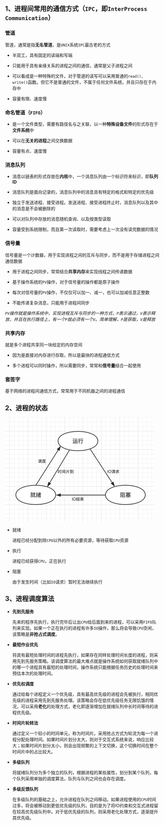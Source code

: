 ## 1、进程间常用的通信方式（`IPC`，即`InterProcess Communication`）

### **管道**

管道，通常是指**无名管道**，是`UNIX`系统`IPC`最古老的方式

+ 半双工，具有固定的读端和写端

+ 只能用于具有亲缘关系的进程之间的通信，通常是父子进程之间

+ 可以看成是一种特殊的文件，对于管道的读写可以采用普通的`read()`、`write()`函数。但它不是普通的文件，不属于任何文件系统，并且只存在于内存中

+ 容量有限、速度慢

### **命名管道（`FIFO`）**

+ 是一个文件类型，需要有路径名与之关联，以一种**特殊设备文件**的形式存在于**文件系统**中

+ 可以在**无关的进程**之间交换数据

+ 容量有点、速度慢

### **消息队列**

+ 消息以链表的形式存放在**内核**中，一个消息队列由一个标识符来标识，即**队列ID**

+ 消息队列是面向记录的，消息队列中的消息具有特定的格式和特定的优先级

+ 独立于发送进程、接受进程。发送进程、接受进程终止时，消息队列以及其中的消息是不会被删除的

+ 可以对队列中存放的消息随机查询、以及按类型读取

+ 容量受到系统限制，而且第一次读取时，需要考虑上一次没有读完数据的情况

### **信号量**

信号量是一个计数器，用于实现进程之间的互斥与同步，而不是用于存储进程之间通信数据

+ 用于进程之间同步，常常结合**共享内存**来实现线程之间传递数据

+ 基于操作系统的`PV`操作，对于信号量的操作都是原子操作

+ 每次对信号量的`PV`操作，不仅仅可以加一、减一，也可以加减任意正整数

+ 不能传递复杂消息，只能用于进程间同步

*`PV`操作就是操作系统中，实现进程互斥与同步的一种方式，`P`表示通过，`V`表示释放，并且在执行路径上，有一个`P`就必须有一个`V`。简单理解，`P`是获取，`V`是释放*

### **共享内存**

就是多个进程共享同一块给定的内存空间

+ 因为是直接对内存进行存取，所以是最快的进程通信方式

+ 多个进程可以同时操作，所以需要同步，常常和**信号量**结合一起使用

### **套签字**

基于网络的进程间通信方式，常常用于不同机器之间的进程通信

## 2、进程的状态

![进程状态](./进程状态.jpg)

+ 就绪
  
  进程已经分配到除`CPU`以外的所有必要资源，等待获取`CPU`资源

+ 执行

  进程已经获得`CPU`，正在执行

+ 阻塞

  由于发生时间（比如`IO`请求）暂时无法继续执行

## 3、进程调度算法

+ **先到先服务**

  先来的程序先执行，执行完毕后让出`CPU`给后面到来的进程，可以采用`FIFO`队列来实现。如果一个正在执行的进程有许多`IO`操作，那么将会导致`CPU`空闲，该策略是**非抢占式调度**。

+ **最短作业优先**

  将具有最短处理时间的进程先执行，如果存在同样处理时间长度的进程，则采用先到先服务策略。该调度算法的最大难点就是操作系统如何获取就绪队列中的哪一个进程具有最短的处理时间，操作系统只能根据任务历史的处理时间来预估本次的处理时间。
  

+ **优先权调度**

  通过给每个进程定义一个优先级，具有最高优先级的进程会先被执行，相同优先级的进程采用先到先服务处理。该策略会存在低优先级任务无限饥饿的情况，可以采用**老化**的处理方式，老化即逐渐增加在就绪队列中长时间等待的进程优先级。
  
  
+ **时间片轮转法**

  通过定义一个较小的时间单元，称为时间片。采用抢占方式为轮流为每一个进程分配处理时间。如果时间片划分太大，则对于交互式系统来说，响应比较大；如果时间片划分太小，则会出现频繁的上下文切换，这个切换时间在整个时间片中的占比较大。

+ **多级队列**

  将就绪队列分为多个独立的队列，根据进程的某些属性，划分到某个队列，每个队列采用单独的调度算法，队列与队列之间也会存在调度。

+ **多级反馈队列**

  在多级队列的基础之上，允许进程在队列之间移动。如果进程使用的`CPU`时间过多，将会被移动到更低优先级的队列，目的是为了将IO约束和交互式进程留在较高优先级队列中。对于低优先级的队列，则采用老化处理方式，逐渐提升其优先级。